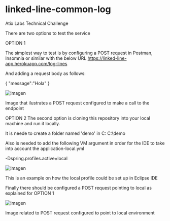# linked-line-common-log
Atix Labs Technical Challenge

There are two options to test the service

OPTION 1

The simplest way to test is by configuring a POST request in Postman, Insomnia or similar with the below URL
https://linked-line-app.herokuapp.com/log-lines

And adding a request body as follows:

{
    "message":"Hola"
}


![imagen](https://user-images.githubusercontent.com/20845506/164090843-30cedcd4-6257-476b-89d9-bf3b268695d5.png)

Image that ilustrates a POST request configured to make a call to the endpoint



OPTION 2
The second option is cloning this repository into your local machine and run it locally.

It is neede to create a folder named 'demo' in C:
C:\demo

Also is needed to add the following VM argument in order for the IDE to take into account the application-local.yml

-Dspring.profiles.active=local

![imagen](https://user-images.githubusercontent.com/20845506/164092459-5fc142da-3211-4b9b-8831-69fd5f47333d.png)

This is an example on how the local profile could be set up in Eclipse IDE

Finally there should be configured a POST request pointing to local as explained for OPTION 1

![imagen](https://user-images.githubusercontent.com/20845506/164092873-238409f2-169b-4e16-9d02-62fec51055d9.png)

Image related to POST request configured to point to local environment
